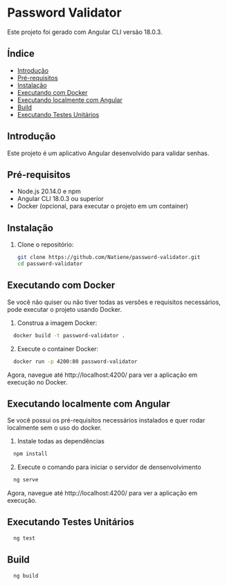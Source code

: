 # Password Validator

Este projeto foi gerado com Angular CLI versão 18.0.3.

## Índice

- [Introdução](#introdução)
- [Pré-requisitos](#pré-requisitos)
- [Instalação](#instalação)
- [Executando com Docker](#executando-com-docker)
- [Executando localmente com Angular](#executando-localmente-com-angular)
- [Build](#build)
- [Executando Testes Unitários](#executando-testes-unitários)

## Introdução

Este projeto é um aplicativo Angular desenvolvido para validar senhas.

## Pré-requisitos

- Node.js 20.14.0 e npm
- Angular CLI 18.0.3 ou superior
- Docker (opcional, para executar o projeto em um container)

## Instalação

1. Clone o repositório:

   ```sh
   git clone https://github.com/Natiene/password-validator.git
   cd password-validator
   ```

## Executando com Docker
Se você não quiser ou não tiver todas as versões e requisitos necessários, pode executar o projeto usando Docker.

1. Construa a imagem Docker:

```sh
  docker build -t password-validator .
```

2. Execute o container Docker:

```sh
  docker run -p 4200:80 password-validator
```

  Agora, navegue até http://localhost:4200/ para ver a aplicação em execução no Docker.


## Executando localmente com Angular
Se você possui os pré-requisitos necessários instalados e quer rodar localmente sem o uso do docker.

1. Instale todas as dependências

```sh
  npm install
```

2. Execute o comando para iniciar o servidor de densenvolvimento

```sh
  ng serve
```
Agora, navegue até http://localhost:4200/ para ver a aplicação em execução.

## Executando Testes Unitários

```sh
  ng test
```

## Build 

```sh
  ng build
```  
